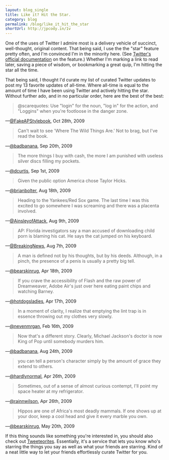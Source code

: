 ```yaml
---
layout: blog_single
title: Like it? Hit the Star.
category: blog
permalink: /blog/like_it_hit_the_star
shortUrl: http://jpcody.in/1v
---
```

<p>One of the uses of Twitter I admire most is a delivery vehicle of succinct, well-thought, original content. That being said, I use the the "star" feature pretty often, and I'm convinced I'm in the minority here. (See <a href="http://help.twitter.com/forums/10711/entries/14214">Twitter's official documentation</a> on the feature.) Whether I'm marking a link to read later, saving a piece of wisdom, or bookmarking a great quip, I'm hitting the star all the time.</p>
<p>That being said, I thought I'd curate my list of curated Twitter updates to post my 13 favorite updates of all-time. Where all-time is equal to the amount of time I have been using Twitter and actively hitting the star. Without further ado, and in no particular order, here are the best of the best:</p>
<blockquote>
    <p>@scarequotes: Use "login" for the noun, "log in" for the action, and "Loggins" when you're footloose in the danger zone.</p>
</blockquote>
<p class="quote_caption">&mdash;<a href="http://twitter.com/FakeAPStylebook/status/5233968532">@FakeAPStylebook</a>, Oct 28th, 2009</p>
<blockquote>
    <p>Can't wait to see 'Where The Wild Things Are.' Not to brag, but I've read the book.</p>
</blockquote>
<p class="quote_caption">&mdash;<a href="http://twitter.com/badbanana/status/4127452910">@badbanana</a>, Sep 20th, 2009</p>
<blockquote>
    <p>The more things I buy with cash, the more I am punished with useless silver discs filling my pockets.</p>
</blockquote>
<p class="quote_caption">&mdash;<a href="http://twitter.com/dcurtis/status/3691616949">@dcurtis</a>, Sep 1st, 2009</p>
<blockquote>
    <p>Given the public option America chose Taylor Hicks.</p>
</blockquote>
<p class="quote_caption">&mdash;<a href="http://twitter.com/brianbolter/status/3392116915">@brianbolter</a>, Aug 18th, 2009</p>
<blockquote>
    <p>Heading to the Yankees/Red Sox game. The last time I was this excited to go somewhere I was screaming and there was a placenta involved.</p>
</blockquote>
<p class="quote_caption">&mdash;<a href="http://twitter.com/AinsleyofAttack/status/3204250827">@AinsleyofAttack</a>, Aug 9th, 2009</p>
<blockquote>
    <p>AP: Florida investigators say a man accused of downloading child porn is blaming his cat. He says the cat jumped on his keyboard.</p>
</blockquote>
<p class="quote_caption">&mdash;<a href="http://twitter.com/BreakingNews/status/3181002992">@BreakingNews</a>, Aug 7th, 2009</p>
<blockquote>
    <p>A man is defined not by his thoughts, but by his deeds. Although, in a pinch, the presence of a penis is usually a pretty big tell.</p>
</blockquote>
<p class="quote_caption">&mdash;<a href="http://twitter.com/bearskinrug/status/1550739758">@bearskinrug</a>, Apr 18th, 2009</p>
<blockquote>
    <p>If you crave the accessibility of Flash and the raw power of Dreamweaver, Adobe Air's just over here eating paint chips and watching Barney.</p>
</blockquote>
<p class="quote_caption">&mdash;<a href="http://twitter.com/hotdogsladies/status/1546770133">@hotdogsladies</a>, Apr 17th, 2009</p>
<blockquote>
    <p>In a moment of clarity, I realize that emptying the lint trap is in essence throwing out my clothes very slowly.</p>
</blockquote>
<p class="quote_caption">&mdash;<a href="http://twitter.com/nevenmrgan/status/1217591839">@nevenmrgan</a>, Feb 16th, 2009</p>
<blockquote>
    <p>Now that's a different story. Clearly, Michael Jackson's doctor is now King of Pop until somebody murders him.</p>
</blockquote>
<p class="quote_caption">&mdash;<a href="http://twitter.com/badbanana/status/3524905715">@badbanana</a>, Aug 24th, 2009</p>
<blockquote>
    <p>you can tell a person's character simply by the amount of grace they extend to others.</p>
</blockquote>
<p class="quote_caption">&mdash;<a href="http://twitter.com/hardlynormal/status/1624068526">@hardlynormal</a>, Apr 26th, 2009 </p>
<blockquote>
    <p>Sometimes, out of a sense of almost curious contempt, I'll point my space heater at my refrigerator.</p>
</blockquote>
<p class="quote_caption">&mdash;<a href="http://twitter.com/rainnwilson/status/1625548106">@rainnwilson</a>, Apr 26th, 2009</p>
<blockquote>
    <p>Hippos are one of Africa's most deadly mammals. If one shows up at your door, keep a cool head and give it every marble you own.</p>
</blockquote>
<p class="quote_caption">&mdash;<a href="http://twitter.com/bearskinrug/status/1862935382">@bearskinrug</a>, May 20th, 2009</p>
<p>If this thing sounds like something you're interested in, you should also check out <a href="http://tweeteorites.com/">Tweeteorites</a>. Essentially, it's a service that lets you know who's starring the things you say as well as what your friends are starring. Kind of a neat little way to let your friends effortlessly curate Twitter for you.</p>